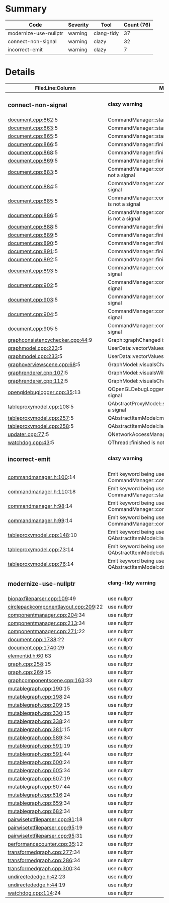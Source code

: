 # Summary
| Code | Severity | Tool | Count (76) |
|---|---|---|---|
| modernize-use-nullptr | warning | clang-tidy | 37 |
| connect-non-signal | warning | clazy | 32 |
| incorrect-emit | warning | clazy | 7 |
# Details
| File:Line:Column | Message |
|---|---|
| <h3>connect-non-signal</h3> | <h4>clazy warning</h4> |
| [document.cpp:862](https://github.com/graphia-app/graphia/blob/explicit-static_block/source/app/ui/document.cpp#L862 "source/app/ui/document.cpp:862"):5 | CommandManager::started is not a signal |
| [document.cpp:863](https://github.com/graphia-app/graphia/blob/explicit-static_block/source/app/ui/document.cpp#L863 "source/app/ui/document.cpp:863"):5 | CommandManager::started is not a signal |
| [document.cpp:865](https://github.com/graphia-app/graphia/blob/explicit-static_block/source/app/ui/document.cpp#L865 "source/app/ui/document.cpp:865"):5 | CommandManager::started is not a signal |
| [document.cpp:866](https://github.com/graphia-app/graphia/blob/explicit-static_block/source/app/ui/document.cpp#L866 "source/app/ui/document.cpp:866"):5 | CommandManager::finished is not a signal |
| [document.cpp:868](https://github.com/graphia-app/graphia/blob/explicit-static_block/source/app/ui/document.cpp#L868 "source/app/ui/document.cpp:868"):5 | CommandManager::finished is not a signal |
| [document.cpp:869](https://github.com/graphia-app/graphia/blob/explicit-static_block/source/app/ui/document.cpp#L869 "source/app/ui/document.cpp:869"):5 | CommandManager::finished is not a signal |
| [document.cpp:883](https://github.com/graphia-app/graphia/blob/explicit-static_block/source/app/ui/document.cpp#L883 "source/app/ui/document.cpp:883"):5 | CommandManager::commandProgressChanged is not a signal |
| [document.cpp:884](https://github.com/graphia-app/graphia/blob/explicit-static_block/source/app/ui/document.cpp#L884 "source/app/ui/document.cpp:884"):5 | CommandManager::commandVerbChanged is not a signal |
| [document.cpp:885](https://github.com/graphia-app/graphia/blob/explicit-static_block/source/app/ui/document.cpp#L885 "source/app/ui/document.cpp:885"):5 | CommandManager::commandIsCancellableChanged is not a signal |
| [document.cpp:886](https://github.com/graphia-app/graphia/blob/explicit-static_block/source/app/ui/document.cpp#L886 "source/app/ui/document.cpp:886"):5 | CommandManager::commandIsCancellingChanged is not a signal |
| [document.cpp:888](https://github.com/graphia-app/graphia/blob/explicit-static_block/source/app/ui/document.cpp#L888 "source/app/ui/document.cpp:888"):5 | CommandManager::finished is not a signal |
| [document.cpp:889](https://github.com/graphia-app/graphia/blob/explicit-static_block/source/app/ui/document.cpp#L889 "source/app/ui/document.cpp:889"):5 | CommandManager::finished is not a signal |
| [document.cpp:890](https://github.com/graphia-app/graphia/blob/explicit-static_block/source/app/ui/document.cpp#L890 "source/app/ui/document.cpp:890"):5 | CommandManager::finished is not a signal |
| [document.cpp:891](https://github.com/graphia-app/graphia/blob/explicit-static_block/source/app/ui/document.cpp#L891 "source/app/ui/document.cpp:891"):5 | CommandManager::finished is not a signal |
| [document.cpp:892](https://github.com/graphia-app/graphia/blob/explicit-static_block/source/app/ui/document.cpp#L892 "source/app/ui/document.cpp:892"):5 | CommandManager::finished is not a signal |
| [document.cpp:893](https://github.com/graphia-app/graphia/blob/explicit-static_block/source/app/ui/document.cpp#L893 "source/app/ui/document.cpp:893"):5 | CommandManager::commandCompleted is not a signal |
| [document.cpp:902](https://github.com/graphia-app/graphia/blob/explicit-static_block/source/app/ui/document.cpp#L902 "source/app/ui/document.cpp:902"):5 | CommandManager::commandStackCleared is not a signal |
| [document.cpp:903](https://github.com/graphia-app/graphia/blob/explicit-static_block/source/app/ui/document.cpp#L903 "source/app/ui/document.cpp:903"):5 | CommandManager::commandStackCleared is not a signal |
| [document.cpp:904](https://github.com/graphia-app/graphia/blob/explicit-static_block/source/app/ui/document.cpp#L904 "source/app/ui/document.cpp:904"):5 | CommandManager::commandStackCleared is not a signal |
| [document.cpp:905](https://github.com/graphia-app/graphia/blob/explicit-static_block/source/app/ui/document.cpp#L905 "source/app/ui/document.cpp:905"):5 | CommandManager::commandStackCleared is not a signal |
| [graphconsistencychecker.cpp:44](https://github.com/graphia-app/graphia/blob/explicit-static_block/source/app/graph/graphconsistencychecker.cpp#L44 "source/app/graph/graphconsistencychecker.cpp:44"):9 | Graph::graphChanged is not a signal |
| [graphmodel.cpp:223](https://github.com/graphia-app/graphia/blob/explicit-static_block/source/app/graph/graphmodel.cpp#L223 "source/app/graph/graphmodel.cpp:223"):5 | UserData::vectorValuesChanged is not a signal |
| [graphmodel.cpp:233](https://github.com/graphia-app/graphia/blob/explicit-static_block/source/app/graph/graphmodel.cpp#L233 "source/app/graph/graphmodel.cpp:233"):5 | UserData::vectorValuesChanged is not a signal |
| [graphoverviewscene.cpp:68](https://github.com/graphia-app/graphia/blob/explicit-static_block/source/app/rendering/graphoverviewscene.cpp#L68 "source/app/rendering/graphoverviewscene.cpp:68"):5 | GraphModel::visualsChanged is not a signal |
| [graphrenderer.cpp:107](https://github.com/graphia-app/graphia/blob/explicit-static_block/source/app/rendering/graphrenderer.cpp#L107 "source/app/rendering/graphrenderer.cpp:107"):5 | GraphModel::visualsWillChange is not a signal |
| [graphrenderer.cpp:112](https://github.com/graphia-app/graphia/blob/explicit-static_block/source/app/rendering/graphrenderer.cpp#L112 "source/app/rendering/graphrenderer.cpp:112"):5 | GraphModel::visualsChanged is not a signal |
| [opengldebuglogger.cpp:35](https://github.com/graphia-app/graphia/blob/explicit-static_block/source/app/rendering/opengldebuglogger.cpp#L35 "source/app/rendering/opengldebuglogger.cpp:35"):13 | QOpenGLDebugLogger::messageLogged is not a signal |
| [tableproxymodel.cpp:108](https://github.com/graphia-app/graphia/blob/explicit-static_block/source/shared/plugins/tableproxymodel.cpp#L108 "source/shared/plugins/tableproxymodel.cpp:108"):5 | QAbstractProxyModel::sourceModelChanged is not a signal |
| [tableproxymodel.cpp:257](https://github.com/graphia-app/graphia/blob/explicit-static_block/source/shared/plugins/tableproxymodel.cpp#L257 "source/shared/plugins/tableproxymodel.cpp:257"):5 | QAbstractItemModel::modelReset is not a signal |
| [tableproxymodel.cpp:258](https://github.com/graphia-app/graphia/blob/explicit-static_block/source/shared/plugins/tableproxymodel.cpp#L258 "source/shared/plugins/tableproxymodel.cpp:258"):5 | QAbstractItemModel::layoutChanged is not a signal |
| [updater.cpp:77](https://github.com/graphia-app/graphia/blob/explicit-static_block/source/app/updates/updater.cpp#L77 "source/app/updates/updater.cpp:77"):5 | QNetworkAccessManager::finished is not a signal |
| [watchdog.cpp:43](https://github.com/graphia-app/graphia/blob/explicit-static_block/source/app/watchdog.cpp#L43 "source/app/watchdog.cpp:43"):5 | QThread::finished is not a signal |
| <h3>incorrect-emit</h3> | <h4>clazy warning</h4> |
| [commandmanager.h:100](https://github.com/graphia-app/graphia/blob/explicit-static_block/source/app/commands/commandmanager.h#L100 "source/app/commands/commandmanager.h:100"):14 | Emit keyword being used with non-signal CommandManager::commandIsCancellableChanged |
| [commandmanager.h:110](https://github.com/graphia-app/graphia/blob/explicit-static_block/source/app/commands/commandmanager.h#L110 "source/app/commands/commandmanager.h:110"):18 | Emit keyword being used with non-signal CommandManager::started |
| [commandmanager.h:98](https://github.com/graphia-app/graphia/blob/explicit-static_block/source/app/commands/commandmanager.h#L98 "source/app/commands/commandmanager.h:98"):14 | Emit keyword being used with non-signal CommandManager::commandProgressChanged |
| [commandmanager.h:99](https://github.com/graphia-app/graphia/blob/explicit-static_block/source/app/commands/commandmanager.h#L99 "source/app/commands/commandmanager.h:99"):14 | Emit keyword being used with non-signal CommandManager::commandVerbChanged |
| [tableproxymodel.cpp:148](https://github.com/graphia-app/graphia/blob/explicit-static_block/source/shared/plugins/tableproxymodel.cpp#L148 "source/shared/plugins/tableproxymodel.cpp:148"):10 | Emit keyword being used with non-signal QAbstractItemModel::layoutChanged |
| [tableproxymodel.cpp:73](https://github.com/graphia-app/graphia/blob/explicit-static_block/source/shared/plugins/tableproxymodel.cpp#L73 "source/shared/plugins/tableproxymodel.cpp:73"):14 | Emit keyword being used with non-signal QAbstractItemModel::dataChanged |
| [tableproxymodel.cpp:76](https://github.com/graphia-app/graphia/blob/explicit-static_block/source/shared/plugins/tableproxymodel.cpp#L76 "source/shared/plugins/tableproxymodel.cpp:76"):14 | Emit keyword being used with non-signal QAbstractItemModel::dataChanged |
| <h3>modernize-use-nullptr</h3> | <h4>clang-tidy warning</h4> |
| [biopaxfileparser.cpp:109](https://github.com/graphia-app/graphia/blob/explicit-static_block/source/shared/loading/biopaxfileparser.cpp#L109 "source/shared/loading/biopaxfileparser.cpp:109"):49 | use nullptr |
| [circlepackcomponentlayout.cpp:209](https://github.com/graphia-app/graphia/blob/explicit-static_block/source/app/layout/circlepackcomponentlayout.cpp#L209 "source/app/layout/circlepackcomponentlayout.cpp:209"):22 | use nullptr |
| [componentmanager.cpp:204](https://github.com/graphia-app/graphia/blob/explicit-static_block/source/app/graph/componentmanager.cpp#L204 "source/app/graph/componentmanager.cpp:204"):34 | use nullptr |
| [componentmanager.cpp:213](https://github.com/graphia-app/graphia/blob/explicit-static_block/source/app/graph/componentmanager.cpp#L213 "source/app/graph/componentmanager.cpp:213"):34 | use nullptr |
| [componentmanager.cpp:271](https://github.com/graphia-app/graphia/blob/explicit-static_block/source/app/graph/componentmanager.cpp#L271 "source/app/graph/componentmanager.cpp:271"):22 | use nullptr |
| [document.cpp:1738](https://github.com/graphia-app/graphia/blob/explicit-static_block/source/app/ui/document.cpp#L1738 "source/app/ui/document.cpp:1738"):22 | use nullptr |
| [document.cpp:1740](https://github.com/graphia-app/graphia/blob/explicit-static_block/source/app/ui/document.cpp#L1740 "source/app/ui/document.cpp:1740"):29 | use nullptr |
| [elementid.h:60](https://github.com/graphia-app/graphia/blob/explicit-static_block/source/shared/graph/elementid.h#L60 "source/shared/graph/elementid.h:60"):63 | use nullptr |
| [graph.cpp:258](https://github.com/graphia-app/graphia/blob/explicit-static_block/source/app/graph/graph.cpp#L258 "source/app/graph/graph.cpp:258"):15 | use nullptr |
| [graph.cpp:269](https://github.com/graphia-app/graphia/blob/explicit-static_block/source/app/graph/graph.cpp#L269 "source/app/graph/graph.cpp:269"):15 | use nullptr |
| [graphcomponentscene.cpp:163](https://github.com/graphia-app/graphia/blob/explicit-static_block/source/app/rendering/graphcomponentscene.cpp#L163 "source/app/rendering/graphcomponentscene.cpp:163"):33 | use nullptr |
| [mutablegraph.cpp:190](https://github.com/graphia-app/graphia/blob/explicit-static_block/source/app/graph/mutablegraph.cpp#L190 "source/app/graph/mutablegraph.cpp:190"):15 | use nullptr |
| [mutablegraph.cpp:198](https://github.com/graphia-app/graphia/blob/explicit-static_block/source/app/graph/mutablegraph.cpp#L198 "source/app/graph/mutablegraph.cpp:198"):24 | use nullptr |
| [mutablegraph.cpp:209](https://github.com/graphia-app/graphia/blob/explicit-static_block/source/app/graph/mutablegraph.cpp#L209 "source/app/graph/mutablegraph.cpp:209"):15 | use nullptr |
| [mutablegraph.cpp:330](https://github.com/graphia-app/graphia/blob/explicit-static_block/source/app/graph/mutablegraph.cpp#L330 "source/app/graph/mutablegraph.cpp:330"):15 | use nullptr |
| [mutablegraph.cpp:338](https://github.com/graphia-app/graphia/blob/explicit-static_block/source/app/graph/mutablegraph.cpp#L338 "source/app/graph/mutablegraph.cpp:338"):24 | use nullptr |
| [mutablegraph.cpp:381](https://github.com/graphia-app/graphia/blob/explicit-static_block/source/app/graph/mutablegraph.cpp#L381 "source/app/graph/mutablegraph.cpp:381"):15 | use nullptr |
| [mutablegraph.cpp:589](https://github.com/graphia-app/graphia/blob/explicit-static_block/source/app/graph/mutablegraph.cpp#L589 "source/app/graph/mutablegraph.cpp:589"):34 | use nullptr |
| [mutablegraph.cpp:591](https://github.com/graphia-app/graphia/blob/explicit-static_block/source/app/graph/mutablegraph.cpp#L591 "source/app/graph/mutablegraph.cpp:591"):19 | use nullptr |
| [mutablegraph.cpp:591](https://github.com/graphia-app/graphia/blob/explicit-static_block/source/app/graph/mutablegraph.cpp#L591 "source/app/graph/mutablegraph.cpp:591"):44 | use nullptr |
| [mutablegraph.cpp:600](https://github.com/graphia-app/graphia/blob/explicit-static_block/source/app/graph/mutablegraph.cpp#L600 "source/app/graph/mutablegraph.cpp:600"):24 | use nullptr |
| [mutablegraph.cpp:605](https://github.com/graphia-app/graphia/blob/explicit-static_block/source/app/graph/mutablegraph.cpp#L605 "source/app/graph/mutablegraph.cpp:605"):34 | use nullptr |
| [mutablegraph.cpp:607](https://github.com/graphia-app/graphia/blob/explicit-static_block/source/app/graph/mutablegraph.cpp#L607 "source/app/graph/mutablegraph.cpp:607"):19 | use nullptr |
| [mutablegraph.cpp:607](https://github.com/graphia-app/graphia/blob/explicit-static_block/source/app/graph/mutablegraph.cpp#L607 "source/app/graph/mutablegraph.cpp:607"):44 | use nullptr |
| [mutablegraph.cpp:616](https://github.com/graphia-app/graphia/blob/explicit-static_block/source/app/graph/mutablegraph.cpp#L616 "source/app/graph/mutablegraph.cpp:616"):24 | use nullptr |
| [mutablegraph.cpp:659](https://github.com/graphia-app/graphia/blob/explicit-static_block/source/app/graph/mutablegraph.cpp#L659 "source/app/graph/mutablegraph.cpp:659"):34 | use nullptr |
| [mutablegraph.cpp:682](https://github.com/graphia-app/graphia/blob/explicit-static_block/source/app/graph/mutablegraph.cpp#L682 "source/app/graph/mutablegraph.cpp:682"):34 | use nullptr |
| [pairwisetxtfileparser.cpp:91](https://github.com/graphia-app/graphia/blob/explicit-static_block/source/shared/loading/pairwisetxtfileparser.cpp#L91 "source/shared/loading/pairwisetxtfileparser.cpp:91"):18 | use nullptr |
| [pairwisetxtfileparser.cpp:95](https://github.com/graphia-app/graphia/blob/explicit-static_block/source/shared/loading/pairwisetxtfileparser.cpp#L95 "source/shared/loading/pairwisetxtfileparser.cpp:95"):19 | use nullptr |
| [pairwisetxtfileparser.cpp:95](https://github.com/graphia-app/graphia/blob/explicit-static_block/source/shared/loading/pairwisetxtfileparser.cpp#L95 "source/shared/loading/pairwisetxtfileparser.cpp:95"):31 | use nullptr |
| [performancecounter.cpp:35](https://github.com/graphia-app/graphia/blob/explicit-static_block/source/shared/utils/performancecounter.cpp#L35 "source/shared/utils/performancecounter.cpp:35"):12 | use nullptr |
| [transformedgraph.cpp:277](https://github.com/graphia-app/graphia/blob/explicit-static_block/source/app/transform/transformedgraph.cpp#L277 "source/app/transform/transformedgraph.cpp:277"):34 | use nullptr |
| [transformedgraph.cpp:286](https://github.com/graphia-app/graphia/blob/explicit-static_block/source/app/transform/transformedgraph.cpp#L286 "source/app/transform/transformedgraph.cpp:286"):34 | use nullptr |
| [transformedgraph.cpp:300](https://github.com/graphia-app/graphia/blob/explicit-static_block/source/app/transform/transformedgraph.cpp#L300 "source/app/transform/transformedgraph.cpp:300"):34 | use nullptr |
| [undirectededge.h:42](https://github.com/graphia-app/graphia/blob/explicit-static_block/source/shared/graph/undirectededge.h#L42 "source/shared/graph/undirectededge.h:42"):23 | use nullptr |
| [undirectededge.h:44](https://github.com/graphia-app/graphia/blob/explicit-static_block/source/shared/graph/undirectededge.h#L44 "source/shared/graph/undirectededge.h:44"):19 | use nullptr |
| [watchdog.cpp:114](https://github.com/graphia-app/graphia/blob/explicit-static_block/source/app/watchdog.cpp#L114 "source/app/watchdog.cpp:114"):24 | use nullptr |

